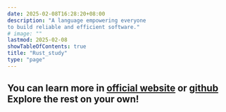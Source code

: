 ```yaml
---
date: 2025-02-08T16:28:20+08:00
description: "A language empowering everyone
to build reliable and efficient software."
# image: ""
lastmod: 2025-02-08
showTableOfContents: true
title: "Rust_study"
type: "page"
---
```



You can learn more in [official website](https://www.rust-lang.org/) or [github](https://github.com/rust-lang/rust)
Explore the rest on your own!
---


